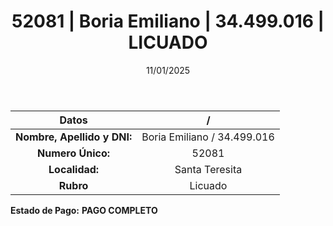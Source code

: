 ﻿---
title: 52081 | Boria Emiliano | 34.499.016 | LICUADO
date: 11/01/2025
draft: false
tags: ['santa-teresita', 'titular', 'licuado']
---

|          **Datos**          |  /  |
|:---------------------------:|:---:|
| **Nombre, Apellido y DNI:** | Boria Emiliano / 34.499.016 |
|      **Numero Único:**      | 52081 |
|        **Localidad:**       | Santa Teresita |
|          **Rubro**          | Licuado |

**Estado de Pago:** **PAGO COMPLETO**
